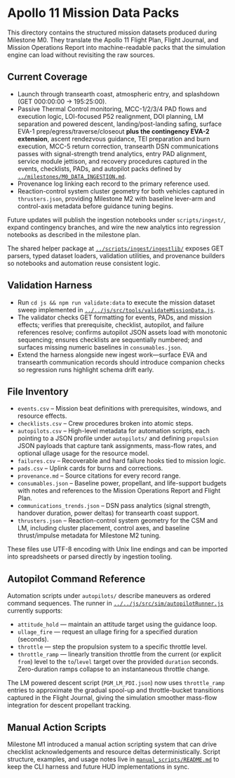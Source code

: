 # Apollo 11 Mission Data Packs

This directory contains the structured mission datasets produced during Milestone M0. They translate the Apollo 11 Flight Plan, Flight Journal, and Mission Operations Report into machine-readable packs that the simulation engine can load without revisiting the raw sources.

## Current Coverage
- Launch through transearth coast, atmospheric entry, and splashdown (GET 000:00:00 → 195:25:00).
- Passive Thermal Control monitoring, MCC-1/2/3/4 PAD flows and execution logic, LOI-focused P52 realignment, DOI planning, LM separation and powered descent, landing/post-landing safing, surface EVA-1 prep/egress/traverse/closeout **plus the contingency EVA-2 extension**, ascent rendezvous guidance, TEI preparation and burn execution, MCC-5 return correction, transearth DSN communications passes with signal-strength trend analytics, entry PAD alignment, service module jettison, and recovery procedures captured in the events, checklists, PADs, and autopilot packs defined by [`../milestones/M0_DATA_INGESTION.md`](../milestones/M0_DATA_INGESTION.md).
- Provenance log linking each record to the primary reference used.
- Reaction-control system cluster geometry for both vehicles captured in `thrusters.json`, providing Milestone M2 with baseline lever-arm and control-axis metadata before guidance tuning begins.

Future updates will publish the ingestion notebooks under `scripts/ingest/`, expand contingency branches, and wire the new analytics into regression notebooks as described in the milestone plan.

The shared helper package at [`../scripts/ingest/ingestlib/`](../../scripts/ingest/ingestlib) exposes GET parsers, typed dataset loaders, validation utilities, and provenance builders so notebooks and automation reuse consistent logic.

## Validation Harness

- Run `cd js && npm run validate:data` to execute the mission dataset sweep implemented in [`../../js/src/tools/validateMissionData.js`](../../js/src/tools/validateMissionData.js).
- The validator checks GET formatting for events, PADs, and mission effects; verifies that prerequisite, checklist, autopilot, and failure references resolve; confirms autopilot JSON assets load with monotonic sequencing; ensures checklists are sequentially numbered; and surfaces missing numeric baselines in `consumables.json`.
- Extend the harness alongside new ingest work—surface EVA and transearth communication records should introduce companion checks so regression runs highlight schema drift early.

## File Inventory
- `events.csv` – Mission beat definitions with prerequisites, windows, and resource effects.
- `checklists.csv` – Crew procedures broken into atomic steps.
- `autopilots.csv` – High-level metadata for automation scripts, each pointing to a JSON profile under `autopilots/` and
  defining `propulsion` JSON payloads that capture tank assignments, mass-flow rates, and optional ullage usage for the
  resource model.
- `failures.csv` – Recoverable and hard failure hooks tied to mission logic.
- `pads.csv` – Uplink cards for burns and corrections.
- `provenance.md` – Source citations for every record range.
- `consumables.json` – Baseline power, propellant, and life-support budgets with notes and references to the Mission Operations Report and Flight Plan.
- `communications_trends.json` – DSN pass analytics (signal strength, handover duration, power deltas) for transearth coast support.
- `thrusters.json` – Reaction-control system geometry for the CSM and LM, including cluster placement, control axes, and baseline thrust/impulse metadata for Milestone M2 tuning.

These files use UTF-8 encoding with Unix line endings and can be imported into spreadsheets or parsed directly by ingestion tooling.

## Autopilot Command Reference

Automation scripts under `autopilots/` describe maneuvers as ordered command sequences. The runner in [`../../js/src/sim/autopilotRunner.js`](../../js/src/sim/autopilotRunner.js) currently supports:

- `attitude_hold` — maintain an attitude target using the guidance loop.
- `ullage_fire` — request an ullage firing for a specified duration (seconds).
- `throttle` — step the propulsion system to a specific throttle level.
- `throttle_ramp` — linearly transition throttle from the current (or explicit `from`) level to the `to`/`level` target over the provided `duration` seconds. Zero-duration ramps collapse to an instantaneous throttle change.

The LM powered descent script (`PGM_LM_PDI.json`) now uses `throttle_ramp` entries to approximate the gradual spool-up and throttle-bucket transitions captured in the Flight Journal, giving the simulation smoother mass-flow integration for descent propellant tracking.

## Manual Action Scripts

Milestone M1 introduced a manual action scripting system that can drive checklist acknowledgements and resource deltas deterministically. Script structure, examples, and usage notes live in [`manual_scripts/README.md`](manual_scripts/README.md) to keep the CLI harness and future HUD implementations in sync.
